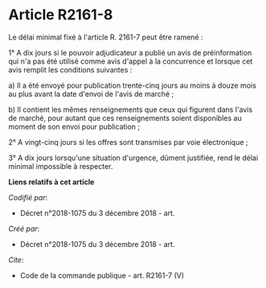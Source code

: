 # Article R2161-8

Le délai minimal fixé à l'article R. 2161-7 peut être ramené : 

1° A dix jours si le pouvoir adjudicateur a publié un avis de préinformation qui n'a pas été utilisé comme avis d'appel à la
concurrence et lorsque cet avis remplit les conditions suivantes : 

a) Il a été envoyé pour publication trente-cinq jours au moins à douze mois au plus avant la date d'envoi de l'avis de
marché ; 

b) Il contient les mêmes renseignements que ceux qui figurent dans l'avis de marché, pour autant que ces renseignements
soient disponibles au moment de son envoi pour publication ; 

2° A vingt-cinq jours si les offres sont transmises par voie électronique ; 

3° A dix jours lorsqu'une situation d'urgence, dûment justifiée, rend le délai minimal impossible à respecter.

**Liens relatifs à cet article**

_Codifié par_:

  - Décret n°2018-1075 du 3 décembre 2018 - art.

_Créé par_:

  - Décret n°2018-1075 du 3 décembre 2018 - art.

_Cite_:

  - Code de la commande publique - art. R2161-7 (V)
